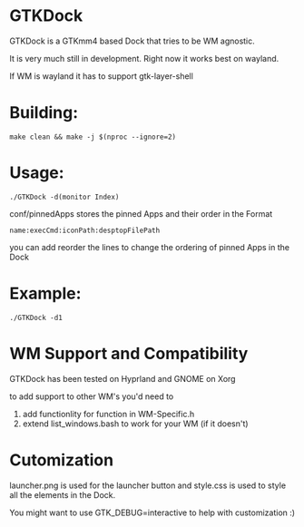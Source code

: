 # GTKDock

GTKDock is a GTKmm4 based Dock that tries to be WM agnostic.

It is very much still in development.
Right now it works best on wayland.

If WM is wayland it has to support gtk-layer-shell

# Building:

`make clean && make -j $(nproc --ignore=2)`

# Usage:

`./GTKDock -d(monitor Index)`

conf/pinnedApps stores the pinned Apps and their order in the Format

`name:execCmd:iconPath:desptopFilePath`

you can add reorder the lines to change the ordering of pinned Apps in the Dock

# Example:

`./GTKDock -d1`

# WM Support and Compatibility
GTKDock has been tested on Hyprland and GNOME on Xorg

to add support to other WM's you'd need to
1. add functionlity for function in WM-Specific.h
2. extend list_windows.bash to work for your WM (if it doesn't)

# Cutomization
launcher.png is used for the launcher button and style.css is used to style all the elements in the Dock.

You might want to use GTK_DEBUG=interactive to help with customization :)
